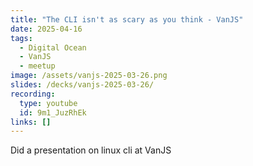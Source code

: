 ```yaml
---
title: "The CLI isn't as scary as you think - VanJS"
date: 2025-04-16
tags:
  - Digital Ocean
  - VanJS
  - meetup
image: /assets/vanjs-2025-03-26.png
slides: /decks/vanjs-2025-03-26/
recording:
  type: youtube
  id: 9m1_JuzRhEk
links: []
---
```


Did a presentation on linux cli at VanJS
